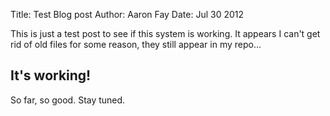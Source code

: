 Title: Test Blog post
Author: Aaron Fay
Date: Jul 30 2012

This is just a test post to see if this system is working. It appears I can't
get rid of old files for some reason, they still appear in my repo...

## It's working!

So far, so good.  Stay tuned.